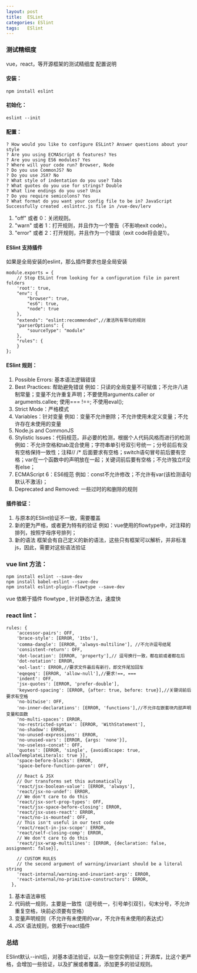 ```yaml
---
layout: post
title:  ESLint
categories: ESlint
tags:   ESlint
---
```



### 测试精细度
vue，react，等开源框架的测试精细度
配置说明

#### 安装：
```
npm install eslint
```

#### 初始化：
```
eslint --init
```

#### 配置：
```
? How would you like to configure ESLint? Answer questions about your style
? Are you using ECMAScript 6 features? Yes
? Are you using ES6 modules? Yes
? Where will your code run? Browser, Node
? Do you use CommonJS? No
? Do you use JSX? No
? What style of indentation do you use? Tabs
? What quotes do you use for strings? Double
? What line endings do you use? Unix
? Do you require semicolons? Yes
? What format do you want your config file to be in? JavaScript
Successfully created .eslintrc.js file in /vue-dev/lerv
```

1.  "off" 或者 0：关闭规则。
2.  "warn" 或者 1：打开规则，并且作为一个警告（不影响exit code）。
3.  "error" 或者 2：打开规则，并且作为一个错误（exit code将会是1）。

#### ESlint 支持插件
如果是全局安装的eslint，那么插件要求也是全局安装
```
module.exports = {
    // Stop ESLint from looking for a configuration file in parent folders
    'root': true,
    "env": {
        "browser": true,
        "es6": true,
        "node": true
    },
    "extends": "eslint:recommended",//激活所有带勾的规则
    "parserOptions": {
        "sourceType": "module"
    },
    "rules": {
    }
};
```
#### ESlint 规则：
1. Possible Errors: 基本语法逻辑错误
2. Best Practices: 帮助避免错误
例如：只读的全局变量不可赋值；不允许八进制常量；变量不允许重复声明；不要使用arguments.caller or arguments.callee; 使用=== !==; 不使用eval(); 
3. Strict Mode：严格模式
4. Variables：针对变量
例如：变量不允许删除；不允许使用未定义变量；不允许存在未使用的变量
5. Node.js and CommonJS
6. Stylistic Issues：代码规范，非必要的检测，根据个人代码风格而进行的检测
例如：不允许空格和tab混合使用；字符串单引号双引号统一；分号前后有没有空格保持一致性；注释// /* 后面要求有空格；switch语句冒号前后要有空格；var在一个函数中的声明放在一起；关键词前后要有空格；不允许独立if没有else；
7. ECMAScript 6：ES6规范
例如：const不允许修改；不允许有var(该检测语句默认不激活)；
8. Deprecated and Removed: 一些过时的和删除的规则

#### 插件验证：
1. 与原本的ESlint验证不一致，需要覆盖
2. 新的更为严格，或者更为特有的验证
例如：vue使用的flowtype中，对注释的排列，按照字母序号排列；
3. 新的语法
框架会有自己定义的新的语法，这些只有框架可以解析，并非标准js，因此，需要对这些语法验证


### vue lint 方法：
```
npm install eslint --save-dev
npm install babel-eslint --save-dev
npm install eslint-plugin-flowtype --save-dev
```
vue 依赖于插件 flowtype , 针对静态方法，速度快

### react lint：
```
rules: {
    'accessor-pairs': OFF,
    'brace-style': [ERROR, '1tbs'],
    'comma-dangle': [ERROR, 'always-multiline'], //不允许逗号结尾
    'consistent-return': OFF,
    'dot-location': [ERROR, 'property'],// 逗号换行一致，都在前或者都在后
    'dot-notation': ERROR,
    'eol-last': ERROR,//要求文件最后有新行，即文件尾加回车
    'eqeqeq': [ERROR, 'allow-null'],//要求!==, ===
    'indent': OFF,
    'jsx-quotes': [ERROR, 'prefer-double'],
    'keyword-spacing': [ERROR, {after: true, before: true}],//关键词前后要求有空格
    'no-bitwise': OFF,
    'no-inner-declarations': [ERROR, 'functions'],//不允许在嵌套块内部声明变量和函数
    'no-multi-spaces': ERROR,
    'no-restricted-syntax': [ERROR, 'WithStatement'],
    'no-shadow': ERROR,
    'no-unused-expressions': ERROR,
    'no-unused-vars': [ERROR, {args: 'none'}],
    'no-useless-concat': OFF,
    'quotes': [ERROR, 'single', {avoidEscape: true, allowTemplateLiterals: true }],
    'space-before-blocks': ERROR,
    'space-before-function-paren': OFF,

    // React & JSX
    // Our transforms set this automatically
    'react/jsx-boolean-value': [ERROR, 'always'],
    'react/jsx-no-undef': ERROR,
    // We don't care to do this
    'react/jsx-sort-prop-types': OFF,
    'react/jsx-space-before-closing': ERROR,
    'react/jsx-uses-react': ERROR,
    'react/no-is-mounted': OFF,
    // This isn't useful in our test code
    'react/react-in-jsx-scope': ERROR,
    'react/self-closing-comp': ERROR,
    // We don't care to do this
    'react/jsx-wrap-multilines': [ERROR, {declaration: false, assignment: false}],

    // CUSTOM RULES
    // the second argument of warning/invariant should be a literal string
    'react-internal/warning-and-invariant-args': ERROR,
    'react-internal/no-primitive-constructors': ERROR,
  },
```
1. 基本语法审核
2. 代码统一规则，主要是一致性（逗号统一，引号单引双引，句末分号，不允许重复空格，块前必须要有空格）
3. 变量声明规则（不允许有未使用的var，不允许有未使用的表达式）
4. JSX 语法规则，依赖于react插件


### 总结
ESlint默认--init后，对基本语法验证，以及一些空实例验证；开源库，比这个更严格，会增加一些验证，以及扩展或者覆盖，添加更多的验证规则。




